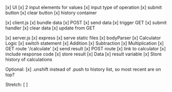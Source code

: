 [x] UI 
    [x] 2 input elements for values
    [x] input type of operation
    [x] submit button
    [x] clear button
    [x] history container

[x] client.js
    [x] bundle data
    [x] POST
        [x] send data
        [x] trigger GET
    [x] submit handler
    [x] clear data
    [x] update from GET

[x] server.js
    [x] express
        [x] serve static files
    [x] bodyParser
    [x] Calculator Logic
        [x] switch statement
        [x] Addition
        [x] Subtraction
        [x] Multiplication
    [x] GET route '/calculate'
        [x] send result
    [x] POST route
        [x] link to calculator
        [x] include response code
        [x] store result
    [x] Data
        [x] result variable
        [x] Store history of calculations

Optional:
[x] .unshift instead of .push to history list, so most recent are on top?


Stretch:
[ ] 